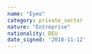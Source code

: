 ```yaml
---
name: "Eyeo"
category: private_sector
nature: "Entreprise"
nationality: DEU
date_signed: '2018-11-12'
---
```

    